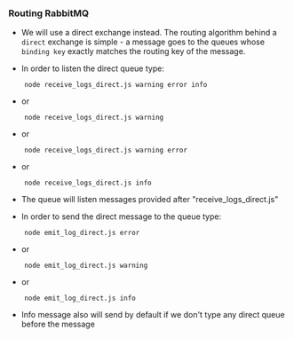 ### Routing RabbitMQ

* We will use a direct exchange instead. The routing algorithm behind a `direct` exchange is simple - a message goes 
to the queues whose `binding key` exactly matches the routing key of the message.

* In order to listen the direct queue type: 
```
    node receive_logs_direct.js warning error info
```
* or

```
    node receive_logs_direct.js warning
```
* or

```
    node receive_logs_direct.js warning error
```

* or

```
    node receive_logs_direct.js info
```
* The queue will listen messages provided after "receive_logs_direct.js"

* In order to send the direct message to the queue type: 

```
    node emit_log_direct.js error
```

* or

```
    node emit_log_direct.js warning
```

* or

```
    node emit_log_direct.js info
```

* Info message also will send by default if we don't type any direct queue before the message
